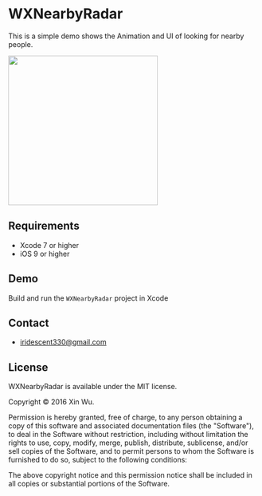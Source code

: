 
WXNearbyRadar
====================
This is a simple demo shows the Animation and UI of looking for nearby people.

<img src="https://github.com/wx0165927473/WXNearbyRadar/raw/master/demo.gif" width="300" />

## Requirements
* Xcode 7 or higher
* iOS 9 or higher

## Demo
Build and run the `WXNearbyRadar` project in Xcode

## Contact

- iridescent330@gmail.com

## License

WXNearbyRadar is available under the MIT license.

Copyright © 2016 Xin Wu.

Permission is hereby granted, free of charge, to any person obtaining a copy of this software and associated documentation files (the "Software"), to deal in the Software without restriction, including without limitation the rights to use, copy, modify, merge, publish, distribute, sublicense, and/or sell copies of the Software, and to permit persons to whom the Software is furnished to do so, subject to the following conditions:

The above copyright notice and this permission notice shall be included in all copies or substantial portions of the Software.
